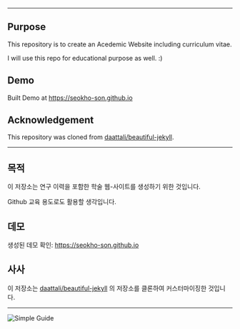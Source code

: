
---

## Purpose

This repository is to create an Acedemic Website including curriculum vitae.

I will use this repo for educational purpose as well. :)


## Demo

Built Demo at https://seokho-son.github.io


## Acknowledgement

This repository was cloned from [daattali/beautiful-jekyll](https://github.com/daattali/beautiful-jekyll).


---

## 목적

이 저장소는 연구 이력을 포함한 학술 웹-사이트를 생성하기 위한 것입니다.

Github 교육 용도로도 활용할 생각입니다.

## 데모


생성된 데모 확인: https://seokho-son.github.io


## 사사

이 저장소는 [daattali/beautiful-jekyll](https://github.com/daattali/beautiful-jekyll) 의 저장소를 클론하여 커스터마이징한 것입니다.

---

![Simple Guide](assets\img\simple-guide.gif)
